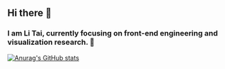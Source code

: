 ## Hi there 👋
### I am Li Tai, currently focusing on front-end engineering and visualization research. 🤯
[![Anurag's GitHub stats](https://github-readme-stats.vercel.app/api?username=CNlitai&count_private=true&show_icons=true&theme=tokyonight)](https://github.com/anuraghazra/github-readme-stats)






